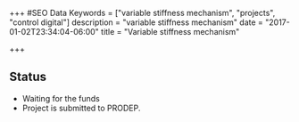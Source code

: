 +++
#SEO Data
Keywords = ["variable stiffness mechanism", "projects", "control digital"]
description = "variable stiffness mechanism"
date = "2017-01-02T23:34:04-06:00"
title = "Variable stiffness mechanism"

+++

## Status

* Waiting for the funds
* Project is submitted to PRODEP.